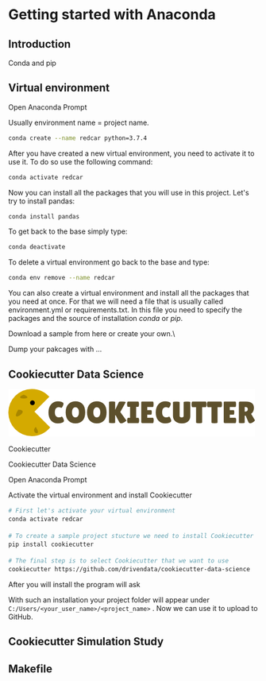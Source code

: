 # Getting started with Anaconda

## Introduction

Conda and pip

## Virtual environment

Open Anaconda Prompt

Usually environment name = project name.

```bash
conda create --name redcar python=3.7.4
```

After you have created a new virtual environment, you need to activate it to use it. To do so use the following command:

```bash
conda activate redcar
```

Now you can install all the packages that you will use in this project. Let's try to install pandas:



```bash
conda install pandas
```

To get back to the base simply type:

```bash
conda deactivate
```

To delete a virtual environment go back to the base and type:

```bash
conda env remove --name redcar
```

You can also create a virtual environment and install all the packages that you need at once. For that we will need a file that is usually called environment.yml or requirements.txt. In this file you need to specify the packages and the source of installation _conda_ or _pip_.

Download a sample from here or create your own.\

Dump your pakcages with ...

## Cookiecutter Data Science

![](../.gitbook/assets/cookiecutter-logo.png)

Cookiecutter 

Cookiecutter Data Science

Open Anaconda Prompt

Activate the virtual environment and install Cookiecutter

```bash
# First let's activate your virtual environment
conda activate redcar

# To create a sample project stucture we need to install Cookiecutter
pip install cookiecutter

# The final step is to select Cookiecutter that we want to use
cookiecutter https://github.com/drivendata/cookiecutter-data-science
```

After you will install the program will ask 

With such an installation your project folder will appear under `C:/Users/<your_user_name>/<project_name>` . Now we can use it to upload to GitHub.

## Cookiecutter Simulation Study

## Makefile

## 

